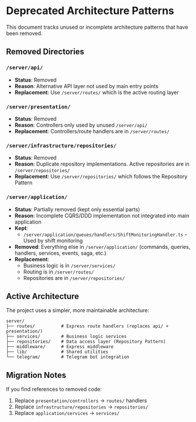 # Deprecated Architecture Patterns

This document tracks unused or incomplete architecture patterns that have been removed.

## Removed Directories

### `/server/api/`
- **Status**: Removed
- **Reason**: Alternative API layer not used by main entry points
- **Replacement**: Use `/server/routes/` which is the active routing layer

### `/server/presentation/`
- **Status**: Removed  
- **Reason**: Controllers only used by unused `/server/api/`
- **Replacement**: Controllers/route handlers are in `/server/routes/`

### `/server/infrastructure/repositories/`
- **Status**: Removed
- **Reason**: Duplicate repository implementations. Active repositories are in `/server/repositories/`
- **Replacement**: Use `/server/repositories/` which follows the Repository Pattern

### `/server/application/`
- **Status**: Partially removed (kept only essential parts)
- **Reason**: Incomplete CQRS/DDD implementation not integrated into main application
- **Kept**: 
  - `/server/application/queues/handlers/ShiftMonitoringHandler.ts` - Used by shift monitoring
- **Removed**: Everything else in `/server/application/` (commands, queries, handlers, services, events, saga, etc.)
- **Replacement**: 
  - Business logic is in `/server/services/`
  - Routing is in `/server/routes/`
  - Repositories are in `/server/repositories/`

## Active Architecture

The project uses a simpler, more maintainable architecture:

```
server/
├── routes/          # Express route handlers (replaces api/ + presentation/)
├── services/        # Business logic services
├── repositories/    # Data access layer (Repository Pattern)
├── middleware/      # Express middleware
├── lib/             # Shared utilities
└── telegram/        # Telegram bot integration
```

## Migration Notes

If you find references to removed code:
1. Replace `presentation/controllers` → `routes/` handlers
2. Replace `infrastructure/repositories` → `repositories/`
3. Replace `application/services` → `services/`

